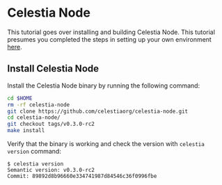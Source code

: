 # Celestia Node

This tutorial goes over installing and building Celestia Node. This
tutorial presumes you completed the steps in setting up your own
environment [here](./environment.md).

## Install Celestia Node

Install the Celestia Node binary by running the following command:

```sh
cd $HOME
rm -rf celestia-node
git clone https://github.com/celestiaorg/celestia-node.git
cd celestia-node/
git checkout tags/v0.3.0-rc2
make install
```

Verify that the binary is working and check the version with `celestia version` command:

```console
$ celestia version
Semantic version: v0.3.0-rc2
Commit: 89892d8b96660e334741987d84546c36f0996fbe
```
